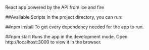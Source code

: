 
React app powered by the API from ice and fire

##Available Scripts
In the project directory, you can run:

##npm install
To get every dependency needed for the app to run.

##npm start
Runs the app in the development mode.
Open http://localhost:3000 to view it in the browser.
